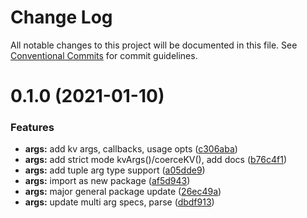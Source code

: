 # Change Log

All notable changes to this project will be documented in this file.
See [Conventional Commits](https://conventionalcommits.org) for commit guidelines.

# 0.1.0 (2021-01-10)


### Features

* **args:** add kv args, callbacks, usage opts ([c306aba](https://github.com/thi-ng/umbrella/commit/c306abac31dc03bb15a19c36192ee5c07afa1063))
* **args:** add strict mode kvArgs()/coerceKV(), add docs ([b76c4f1](https://github.com/thi-ng/umbrella/commit/b76c4f11ddbe3b7c1a195a93ceed3a953666ef5d))
* **args:** add tuple arg type support ([a05dde9](https://github.com/thi-ng/umbrella/commit/a05dde957be54ae7ed6aeab8233bff0d8573c675))
* **args:** import as new package ([af5d943](https://github.com/thi-ng/umbrella/commit/af5d943153b3012be04ed0e9a044ee944465d035))
* **args:** major general package update ([26ec49a](https://github.com/thi-ng/umbrella/commit/26ec49afc0fa389b7a2551b116a85d95df4aaeee))
* **args:** update multi arg specs, parse ([dbdf913](https://github.com/thi-ng/umbrella/commit/dbdf913b4ed730c2c07246c24ecbafb32d9dc37e))
